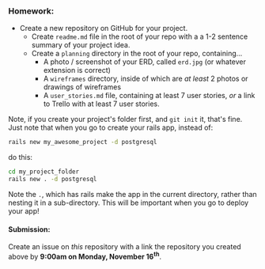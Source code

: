 ### Homework:

- Create a new repository on GitHub for your project.
  - Create `readme.md` file in the root of your repo with a a 1-2 sentence summary of your project idea.
  - Create a `planning` directory in the root of your repo, containing...
    - A photo / screenshot of your ERD, called `erd.jpg` (or whatever extension is correct)
    - A `wireframes` directory, inside of which are *at least* 2 photos or drawings of wireframes
    - A `user_stories.md` file, containing at least 7 user stories, *or* a link to Trello with at least 7 user stories.

Note, if you create your project's folder first, and `git init` it, that's fine.
Just note that when you go to create your rails app, instead of:

```bash
rails new my_awesome_project -d postgresql
```

do this:

```bash
cd my_project_folder
rails new . -d postgresql
```

Note the `.`, which has rails make the app in the current directory, rather than
nesting it in a sub-directory. This will be important when you go to deploy your
app!

#### Submission:

Create an issue on *this* repository with a link the repository you created above by **9:00am on Monday, November 16<sup>th</sup>**.
